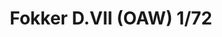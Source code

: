 ---
title: "Fokker D.VII (OAW) 1/72"
price: 1600 
desc: "PROFIPACK, Fokker D.VII (OAW) 1/72, razmera: 1/72"
img_path: "/assets/img/70131.jpg"
brand: AMMO
available: false
special_offer: false
new: false
soon: false
cat: "Plasticne-Makete"
subcat: "PM-EDUARD"
subsubcat: ""
sifra: "70131"
---